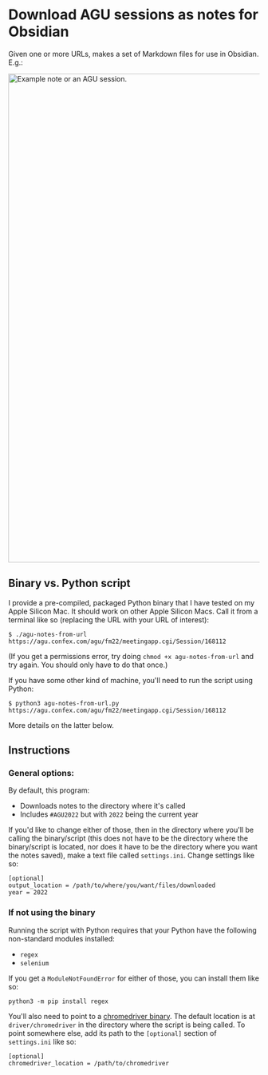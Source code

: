 # Download AGU sessions as notes for Obsidian

Given one or more URLs, makes a set of Markdown files for use in Obsidian. E.g.:

<img width="978" alt="Example note or an AGU session." src="https://user-images.githubusercontent.com/10454527/207506110-68ac370a-a30f-4150-9c0c-0f06484761ae.png">


## Binary vs. Python script

I provide a pre-compiled, packaged Python binary that I have tested on my Apple Silicon Mac. It should work on other Apple Silicon Macs. Call it from a terminal like so (replacing the URL with your URL of interest):
```
$ ./agu-notes-from-url https://agu.confex.com/agu/fm22/meetingapp.cgi/Session/168112
```
(If you get a permissions error, try doing `chmod +x agu-notes-from-url` and try again. You should only have to do that once.)

If you have some other kind of machine, you'll need to run the script using Python:
```
$ python3 agu-notes-from-url.py https://agu.confex.com/agu/fm22/meetingapp.cgi/Session/168112
```
More details on the latter below.

## Instructions

### General options:

By default, this program:
- Downloads notes to the directory where it's called
- Includes `#AGU2022` but with `2022` being the current year

If you'd like to change either of those, then in the directory where you'll be calling the binary/script (this does not have to be the directory where the binary/script is located, nor does it have to be the directory where you want the notes saved), make a text file called `settings.ini`. Change settings like so:

```
[optional]
output_location = /path/to/where/you/want/files/downloaded
year = 2022
```

### If not using the binary
Running the script with Python requires that your Python have the following non-standard modules installed:
- `regex`
- `selenium`

If you get a `ModuleNotFoundError` for either of those, you can install them like so:
```
python3 -m pip install regex
```

You'll also need to point to a [chromedriver binary](https://chromedriver.chromium.org/downloads). The default location is at `driver/chromedriver` in the directory where the script is being called. To point somewhere else, add its path to the `[optional]` section of `settings.ini` like so:
```
[optional]
chromedriver_location = /path/to/chromedriver
```
